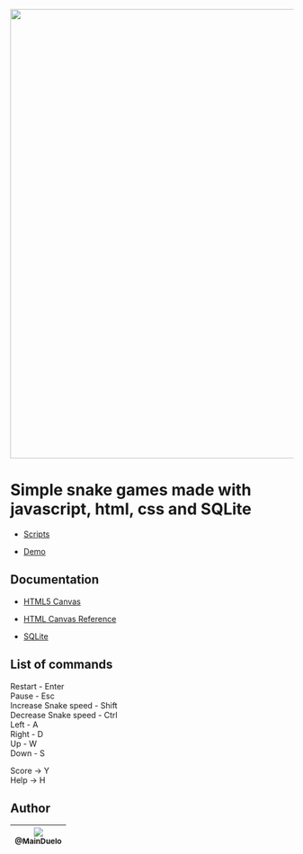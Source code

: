 <p align="center">
    <img src="https://github.com/MainDuelo/Simple-snake-game/blob/master/snakeGame.gif?raw=true" width="800">
  </a>
</p>


# Simple snake games made with javascript, html, css and SQLite

- [Scripts](https://github.com/MainDuelo/Simple-snake-game/tree/master/javascript)

- [Demo](https://main-duelo.itch.io/snake)

## Documentation
- [HTML5 Canvas](https://www.w3schools.com/html/html5_canvas.asp)

- [HTML Canvas Reference](https://www.w3schools.com/tags/ref_canvas.asp)

- [SQLite](http://html5doctor.com/introducing-web-sql-databases/)

## List of commands
Restart - Enter            
Pause - Esc             
Increase Snake speed - Shift           
Decrease Snake speed - Ctrl               
Left - A            
Right - D             
Up - W           
Down - S

Score -> Y            
Help -> H
                                                                               

## Author

| [<img src="https://avatars.githubusercontent.com/MainDuelo?v=3&s=115"><br><sub>@MainDuelo</sub>](https://github.com/MainDuelo) |
| :---: |
